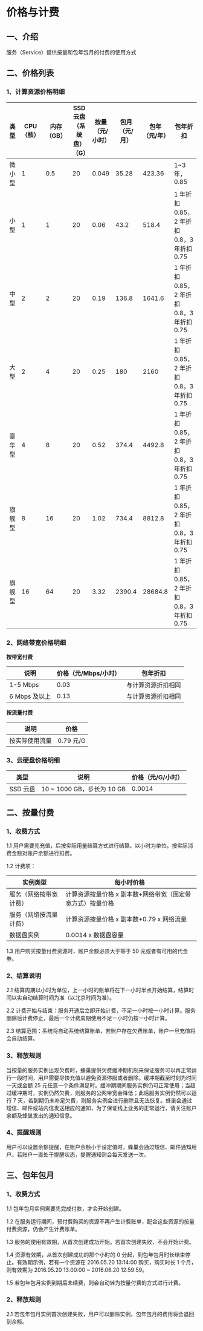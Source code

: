 # 价格与计费

## 一、介绍 

服务（Service）提供按量和包年包月的付费的使用方式

## 二、价格列表 

### 1、计算资源价格明细 

|  类型  | CPU（核） | 内存（GB） | SSD 云盘（系统盘）（G） | 按量（元/小时） | 包月（元/月） | 包年（元/年） |                  包年折扣                  |
|--------|-----------|------------|-------------------------|-----------------|------------|------------|--------------------------------------------|
| 微小型 |         1 |        0.5 |                      20 |           0.049 |      35.28 |     423.36 | 1~3 年，0.85                               |
| 小型   |         1 |          1 |                      20 |            0.06 |       43.2 |      518.4 | 1 年折扣 0.85，2 年折扣 0.8，3 年折扣 0.75 |
| 中型   |         2 |          2 |                      20 |            0.19 |      136.8 |     1641.6 | 1 年折扣 0.85，2 年折扣 0.8，3 年折扣 0.75 |
| 大型   |         2 |          4 |                      20 |            0.25 |        180 |       2160 | 1 年折扣 0.85，2 年折扣 0.8，3 年折扣 0.75 |
| 豪华型 |         4 |          8 |                      20 |            0.52 |      374.4 |     4492.8 | 1 年折扣 0.85，2 年折扣 0.8，3 年折扣 0.75 |
| 旗舰型 |         8 |         16 |                      20 |            1.02 |      734.4 |     8812.8 | 1 年折扣 0.85，2 年折扣 0.8，3 年折扣 0.75 |
| 旗舰型 |        16 |         64 |                      20 |            3.32 |     2390.4 |    28684.8 | 1 年折扣 0.85，2 年折扣 0.8，3 年折扣 0.75 |

### 2、网络带宽价格明细 

**按带宽付费**

|      说明     | 价格（元/Mbps/小时） |      包年折扣      |
|---------------|----------------------|--------------------|
| 1-5 Mbps      |                 0.03 | 与计算资源折扣相同 |
| 6 Mbps 及以上 |                 0.13 | 与计算资源折扣相同 |

**按流量付费**

|      说明      |    价格   |
|----------------|-----------|
| 按实际使用流量 | 0.79 元/G |

### 3、云硬盘价格明细 

|   类型   |            说明            | 价格（元/G/小时） |
|----------|----------------------------|-------------------|
| SSD 云盘 | 10 ~ 1000 GB，步长为 10 GB |            0.0014 |

## 二、按量付费 

### 1、收费方式

1.1 用户需要先充值，后按实际用量结算方式进行结算。以小时为单位，按实际消费金额对账户余额进行扣费。

1.2 计费项：

|        实例类型        |                         每小时价格                         |
|------------------------|------------------------------------------------------------|
| 服务（网络按带宽计费） | 计算资源按量价格 x 副本数+网络带宽（固定带宽方式）按量价格 |
| 服务（网络按流量计费） | 计算资源按量价格 x 副本数+0.79 x 网络流量                  |
| 数据盘实例             | 0.0014 x 数据盘容量                                        |

1.3 用户购买按量付费资源时，账户余额必须大于等于 50 元或者有可用的代金券。

### 2、结算说明 

2.1 结算周期以小时为单位，上一小时的账单将在下一小时半点开始结算，结算时间以实自动结算时间为准（以北京时间为准）。

2.2 计费开始与结束：服务开通后立即开始计费，不足一小时按一小时计算。服务删除后计费停止，最后一个计费周期使用不足一小时仍按一小时计算。

2.3 结算范围：系统将自动系统结算账单，若账户存在欠费账单，账户一旦充值将会自动结算。

### 3、释放规则 

当按量的服务实例出现欠费时，蜂巢提供欠费缓冲期机制来保证服务可以再正常运行一段时间，用户需要尽快充值以避免资源停服或者删除。缓冲期截至时刻为时间一天或金额 25 元任意一个条件满足时。缓冲期期间服务实例仍可正常使用；当超过缓冲期时，实例仍然欠费，则服务的公网带宽会降低；此后服务实例仍然可以运行 7 天，若到期仍未补足欠费，则服务实例会进行删除且无法恢复。蜂巢会通过短信、邮件或站内信发送相应的通知，为了保证线上业务的正常运行，请关注账户余额及蜂巢发出的通知信息。

### 4、提醒规则 

用户可以设置余额提醒，在账户余额小于设定值时，蜂巢会通过短信、邮件通知用户。若账户一直处于提醒状态，提醒通知则会每天发送一次。

## 三、包年包月

### 1、收费方式  

1.1 包年包月实例需要先完成付款，才会开始创建。

1.2 在服务运行期间，预付费购买的资源不再产生计费账单，配合这些资源的按量付费资源，仍会产生计费账单。

1.3 服务的使用有效期，从首次创建成功开始。若首次创建失败，不会开始计费。

1.4 资源有效期，从首次创建成功的那个小时的 0 分起，到包年包月时长结束停止。有效期示例，若有一个资源在 2016.05.20 13:14:00 购买，购买时长 1 个月，则有效期为 2016.05.20 13:00:00 ~ 2016.06.20 12:59:59。

1.5 若包年包月实例到期后未续费，则会自动转为按量付费的方式进行计费。

### 2、释放规则 

2.1 若包年包月实例首次创建失败，用户可以删除实例，包年包月的费用将会退回到余额。

